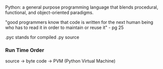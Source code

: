 Python: a general purpose programming language that blends procedural,
functional, and object-oriented paradigms.

"good programmers know that code is written for the next human being who has to
read it in order to maintain or reuse it" - pg 25

.pyc stands for compiled .py source

### Run Time Order
source -> byte code -> PVM (Python Virtual Machine)

